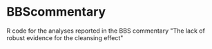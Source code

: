 # BBScommentary
R code for the analyses reported in the BBS commentary "The lack of robust evidence for the cleansing effect"
